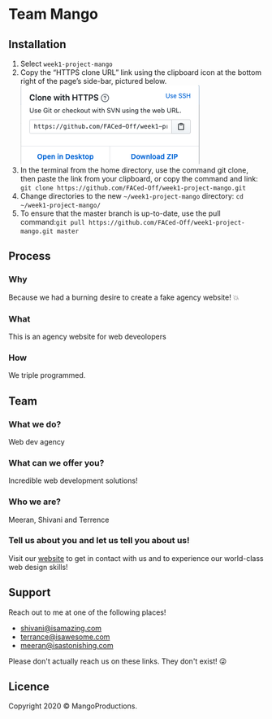 # Team Mango
## Installation
1. Select `week1-project-mango`
2. Copy the “HTTPS clone URL” link using the clipboard icon at the bottom right of the page’s side-bar, pictured below.
![](assets/git-clone.png)
3. In the terminal from the home directory, use the command git clone, then paste the link from your clipboard, or copy the command and link: `git clone https://github.com/FACed-Off/week1-project-mango.git`
4. Change directories to the new `~/week1-project-mango` directory: `cd ~/week1-project-mango/`
5. To ensure that the master branch is up-to-date, use the pull command:`git pull https://github.com/FACed-Off/week1-project-mango.git master
`
## Process
### Why
Because we had a burning desire to create a fake agency website! :boom:
### What
This is an agency website for web deveolopers
### How
We triple programmed.

## Team
### What we do?
Web dev agency
### What can we offer you?
Incredible web development solutions!
### Who we are?
Meeran, Shivani and Terrence
### Tell us about you and let us tell you about us!
Visit our [website](https://faced-off.github.io/week1-project-mango/) to get in contact with us and to experience our world-class web design skills!

## Support
Reach out to me at one of the following places!
* shivani@isamazing.com
* terrance@isawesome.com
* meeran@isastonishing.com

Please don't actually reach us on these links. They don't exist! :stuck_out_tongue_winking_eye:	

## Licence
Copyright 2020 © MangoProductions.
